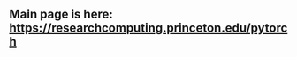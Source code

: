 ## Main page is here: <a href="https://researchcomputing.princeton.edu/pytorch">https://researchcomputing.princeton.edu/pytorch</a>
